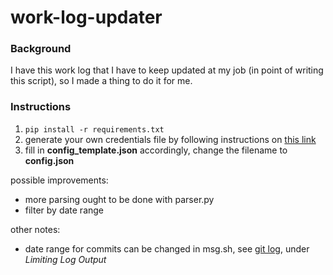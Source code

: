 # work-log-updater
### Background
I have this work log that I have to keep updated at my job (in point of writing this script), so I made a thing to do it for me.

### Instructions

1. `pip install -r requirements.txt`
2. generate your own credentials file by following instructions on [this link](https://developers.google.com/sheets/quickstart/python)
3. fill in **config_template.json** accordingly, change the filename to **config.json**

possible improvements:
- more parsing ought to be done with parser.py
- filter by date range

other notes:
- date range for commits can be changed in msg.sh, see [git log](https://git-scm.com/book/en/v2/Git-Basics-Viewing-the-Commit-History), under *Limiting Log Output*
